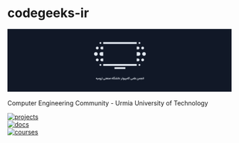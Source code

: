 # codegeeks-ir

![codegeeks image](/images/codegeeks.png)

Computer Engineering Community - Urmia University of Technology  

[![projects](https://img.shields.io/badge/The_projects_we_wokred_on-projects-blue)](https://github.com/search?q=topic%3Aproject+org%3Acodegeeks-ir+fork%3Atrue&type=repositories)  
[![docs](https://img.shields.io/badge/The_collaborative_content_we_wrote-docs-blue)](https://github.com/codegeeks-ir/docs)  
[![courses](https://img.shields.io/badge/The_materials_we_gathered_for_each_course-courses-blue)](https://github.com/codegeeks-ir/courses)  

 
